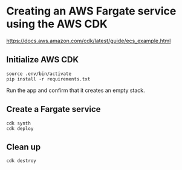# Creating an AWS Fargate service using the AWS CDK 

https://docs.aws.amazon.com/cdk/latest/guide/ecs_example.html

## Initialize AWS CDK

```
source .env/bin/activate
pip install -r requirements.txt
```

Run the app and confirm that it creates an empty stack.

## Create a Fargate service

```
cdk synth
cdk deploy
```

## Clean up

```
cdk destroy
```
